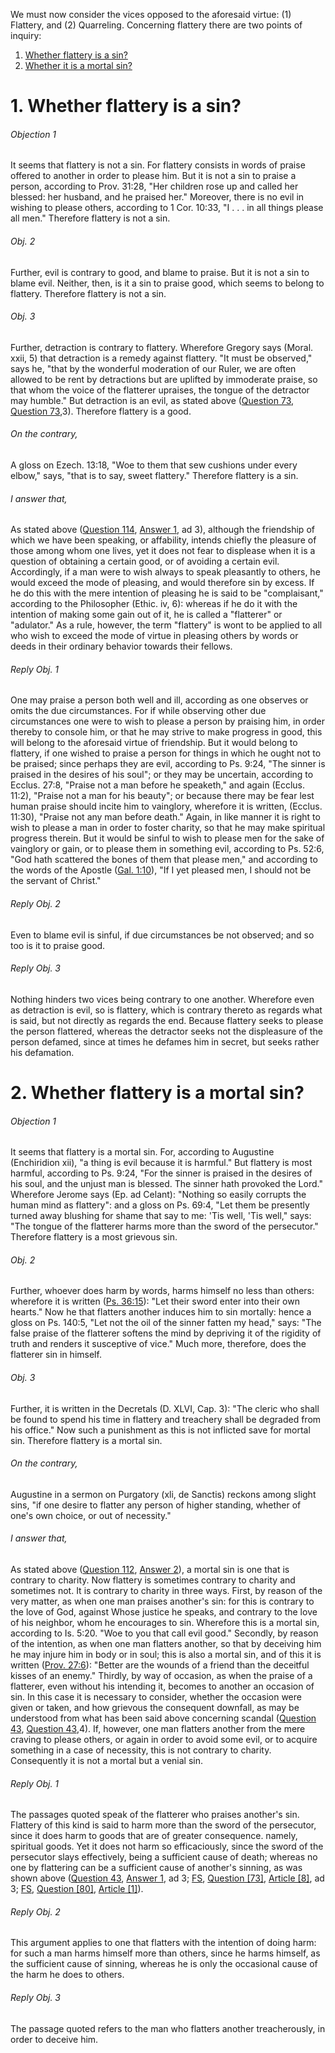We must now consider the vices opposed to the aforesaid virtue: (1) Flattery, and (2) Quarreling. Concerning flattery there are two points of inquiry:  

1. [ Whether flattery is a sin?](#1.%20Whether%20flattery%20is%20a%20sin?)
2. [ Whether it is a mortal sin?](#2.%20Whether%20flattery%20is%20a%20mortal%20sin?)



# 1. Whether flattery is a sin? 

###### Objection 1
It seems that flattery is not a sin. For flattery consists in words of praise offered to another in order to please him. But it is not a sin to praise a person, according to Prov. 31:28, "Her children rose up and called her blessed: her husband, and he praised her." Moreover, there is no evil in wishing to please others, according to 1 Cor. 10:33, "I . . . in all things please all men." Therefore flattery is not a sin.  

###### Obj. 2
Further, evil is contrary to good, and blame to praise. But it is not a sin to blame evil. Neither, then, is it a sin to praise good, which seems to belong to flattery. Therefore flattery is not a sin.  

###### Obj. 3
Further, detraction is contrary to flattery. Wherefore Gregory says (Moral. xxii, 5) that detraction is a remedy against flattery. "It must be observed," says he, "that by the wonderful moderation of our Ruler, we are often allowed to be rent by detractions but are uplifted by immoderate praise, so that whom the voice of the flatterer upraises, the tongue of the detractor may humble." But detraction is an evil, as stated above ([Question 73](../64.%20Vices%20Opposed%20to%20Commutative%20Justice/72.%20(C)%20by%20Words%20Uttered%20Extrajudicially/73.%20Backbiting%20(Detraction).md), [Question 73](../64.%20Vices%20Opposed%20to%20Commutative%20Justice/72.%20(C)%20by%20Words%20Uttered%20Extrajudicially/73.%20Backbiting%20(Detraction).md),3). Therefore flattery is a good.  

###### On the contrary,
A gloss on Ezech. 13:18, "Woe to them that sew cushions under every elbow," says, "that is to say, sweet flattery." Therefore flattery is a sin.  

###### I answer that,
As stated above ([Question 114](../92.%20Vices%20Opposed%20to%20Religion/110.%20Vices%20Opposed%20to%20Truth/114.%20Friendliness%20Which%20Is%20Called%20Affability.md), [Answer 1](../92.%20Vices%20Opposed%20to%20Religion/110.%20Vices%20Opposed%20to%20Truth/114.%20Friendliness%20Which%20Is%20Called%20Affability.md#1.%20Whether%20friendliness%20is%20a%20special%20virtue?%20), ad 3), although the friendship of which we have been speaking, or affability, intends chiefly the pleasure of those among whom one lives, yet it does not fear to displease when it is a question of obtaining a certain good, or of avoiding a certain evil. Accordingly, if a man were to wish always to speak pleasantly to others, he would exceed the mode of pleasing, and would therefore sin by excess. If he do this with the mere intention of pleasing he is said to be "complaisant," according to the Philosopher (Ethic. iv, 6): whereas if he do it with the intention of making some gain out of it, he is called a "flatterer" or "adulator." As a rule, however, the term "flattery" is wont to be applied to all who wish to exceed the mode of virtue in pleasing others by words or deeds in their ordinary behavior towards their fellows.  

###### Reply Obj. 1
One may praise a person both well and ill, according as one observes or omits the due circumstances. For if while observing other due circumstances one were to wish to please a person by praising him, in order thereby to console him, or that he may strive to make progress in good, this will belong to the aforesaid virtue of friendship. But it would belong to flattery, if one wished to praise a person for things in which he ought not to be praised; since perhaps they are evil, according to Ps. 9:24, "The sinner is praised in the desires of his soul"; or they may be uncertain, according to Ecclus. 27:8, "Praise not a man before he speaketh," and again (Ecclus. 11:2), "Praise not a man for his beauty"; or because there may be fear lest human praise should incite him to vainglory, wherefore it is written, (Ecclus. 11:30), "Praise not any man before death." Again, in like manner it is right to wish to please a man in order to foster charity, so that he may make spiritual progress therein. But it would be sinful to wish to please men for the sake of vainglory or gain, or to please them in something evil, according to Ps. 52:6, "God hath scattered the bones of them that please men," and according to the words of the Apostle ([Gal. 1:10](http://bible.gospelcom.net/bible?Gal++1:10)), "If I yet pleased men, I should not be the servant of Christ."  

###### Reply Obj. 2
Even to blame evil is sinful, if due circumstances be not observed; and so too is it to praise good.  

###### Reply Obj. 3
Nothing hinders two vices being contrary to one another. Wherefore even as detraction is evil, so is flattery, which is contrary thereto as regards what is said, but not directly as regards the end. Because flattery seeks to please the person flattered, whereas the detractor seeks not the displeasure of the person defamed, since at times he defames him in secret, but seeks rather his defamation.  




# 2. Whether flattery is a mortal sin? 

###### Objection 1
It seems that flattery is a mortal sin. For, according to Augustine (Enchiridion xii), "a thing is evil because it is harmful." But flattery is most harmful, according to Ps. 9:24, "For the sinner is praised in the desires of his soul, and the unjust man is blessed. The sinner hath provoked the Lord." Wherefore Jerome says (Ep. ad Celant): "Nothing so easily corrupts the human mind as flattery": and a gloss on Ps. 69:4, "Let them be presently turned away blushing for shame that say to me: 'Tis well, 'Tis well," says: "The tongue of the flatterer harms more than the sword of the persecutor." Therefore flattery is a most grievous sin.  

###### Obj. 2
Further, whoever does harm by words, harms himself no less than others: wherefore it is written ([Ps. 36:15](http://bible.gospelcom.net/bible?Ps++36:15)): "Let their sword enter into their own hearts." Now he that flatters another induces him to sin mortally: hence a gloss on Ps. 140:5, "Let not the oil of the sinner fatten my head," says: "The false praise of the flatterer softens the mind by depriving it of the rigidity of truth and renders it susceptive of vice." Much more, therefore, does the flatterer sin in himself.  

###### Obj. 3
Further, it is written in the Decretals (D. XLVI, Cap. 3): "The cleric who shall be found to spend his time in flattery and treachery shall be degraded from his office." Now such a punishment as this is not inflicted save for mortal sin. Therefore flattery is a mortal sin.  

###### On the contrary,
Augustine in a sermon on Purgatory (xli, de Sanctis) reckons among slight sins, "if one desire to flatter any person of higher standing, whether of one's own choice, or out of necessity."

###### I answer that,
As stated above ([Question 112](../92.%20Vices%20Opposed%20to%20Religion/110.%20Vices%20Opposed%20to%20Truth/112.%20Boasting.md), [Answer 2](../92.%20Vices%20Opposed%20to%20Religion/110.%20Vices%20Opposed%20to%20Truth/112.%20Boasting.md#2.%20Whether%20boasting%20is%20a%20mortal%20sin?%20)), a mortal sin is one that is contrary to charity. Now flattery is sometimes contrary to charity and sometimes not. It is contrary to charity in three ways. First, by reason of the very matter, as when one man praises another's sin: for this is contrary to the love of God, against Whose justice he speaks, and contrary to the love of his neighbor, whom he encourages to sin. Wherefore this is a mortal sin, according to Is. 5:20. "Woe to you that call evil good." Secondly, by reason of the intention, as when one man flatters another, so that by deceiving him he may injure him in body or in soul; this is also a mortal sin, and of this it is written ([Prov. 27:6](http://bible.gospelcom.net/bible?Prov++27:6)): "Better are the wounds of a friend than the deceitful kisses of an enemy." Thirdly, by way of occasion, as when the praise of a flatterer, even without his intending it, becomes to another an occasion of sin. In this case it is necessary to consider, whether the occasion were given or taken, and how grievous the consequent downfall, as may be understood from what has been said above concerning scandal ([Question 43](../../1.%20Theological%20Virtues/23.%20Charity/43.%20Scandal.md), [Question 43](../../1.%20Theological%20Virtues/23.%20Charity/43.%20Scandal.md),4). If, however, one man flatters another from the mere craving to please others, or again in order to avoid some evil, or to acquire something in a case of necessity, this is not contrary to charity. Consequently it is not a mortal but a venial sin.  

###### Reply Obj. 1
The passages quoted speak of the flatterer who praises another's sin. Flattery of this kind is said to harm more than the sword of the persecutor, since it does harm to goods that are of greater consequence. namely, spiritual goods. Yet it does not harm so efficaciously, since the sword of the persecutor slays effectively, being a sufficient cause of death; whereas no one by flattering can be a sufficient cause of another's sinning, as was shown above ([Question 43](../../1.%20Theological%20Virtues/23.%20Charity/43.%20Scandal.md), [Answer 1](../../1.%20Theological%20Virtues/23.%20Charity/43.%20Scandal.md#1.%20Whether%20scandal%20is%20fittingly%20defined%20as%20being%20something%20less%20rightly%20said%20or%20done%20that%20occasions%20spiritual%20downfall?%20), ad 3; [FS](../FS.html), [Question \[73\]](../FS/FS073.html#FSQ73OUTP1), [Article \[8\]](../FS/FS073.html#FSQ73A8THEP1), ad 3; [FS](../FS.html), [Question \[80\]](../FS/FS080.html#FSQ80OUTP1), [Article \[1\]](../FS/FS080.html#FSQ80A1THEP1)).

###### Reply Obj. 2
This argument applies to one that flatters with the intention of doing harm: for such a man harms himself more than others, since he harms himself, as the sufficient cause of sinning, whereas he is only the occasional cause of the harm he does to others.  

###### Reply Obj. 3
The passage quoted refers to the man who flatters another treacherously, in order to deceive him.